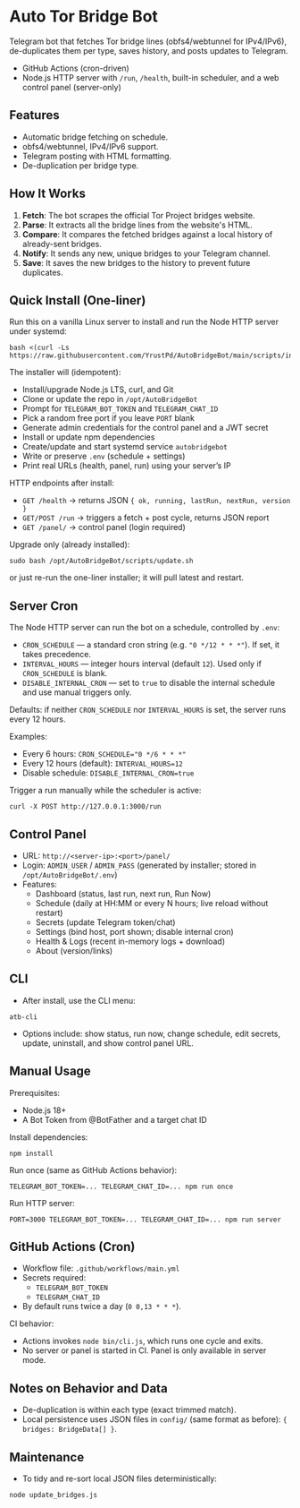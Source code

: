 # Auto Tor Bridge Bot

Telegram bot that fetches Tor bridge lines (obfs4/webtunnel for IPv4/IPv6), de-duplicates them per type, saves history, and posts updates to Telegram.

- GitHub Actions (cron-driven)
- Node.js HTTP server with `/run`, `/health`, built-in scheduler, and a web control panel (server-only)

## Features

- Automatic bridge fetching on schedule.
- obfs4/webtunnel, IPv4/IPv6 support.
- Telegram posting with HTML formatting.
- De-duplication per bridge type.
 

## How It Works

1.  **Fetch**: The bot scrapes the official Tor Project bridges website.
2.  **Parse**: It extracts all the bridge lines from the website's HTML.
3.  **Compare**: It compares the fetched bridges against a local history of already-sent bridges.
4.  **Notify**: It sends any new, unique bridges to your Telegram channel.
5.  **Save**: It saves the new bridges to the history to prevent future duplicates.

## Quick Install (One‑liner)

Run this on a vanilla Linux server to install and run the Node HTTP server under systemd:

```
bash <(curl -Ls https://raw.githubusercontent.com/YrustPd/AutoBridgeBot/main/scripts/install.sh)
```

The installer will (idempotent):
- Install/upgrade Node.js LTS, curl, and Git
- Clone or update the repo in `/opt/AutoBridgeBot`
- Prompt for `TELEGRAM_BOT_TOKEN` and `TELEGRAM_CHAT_ID`
- Pick a random free port if you leave `PORT` blank
- Generate admin credentials for the control panel and a JWT secret
- Install or update npm dependencies
- Create/update and start systemd service `autobridgebot`
- Write or preserve `.env` (schedule + settings)
- Print real URLs (health, panel, run) using your server’s IP

HTTP endpoints after install:
- `GET /health` → returns JSON `{ ok, running, lastRun, nextRun, version }`
- `GET/POST /run` → triggers a fetch + post cycle, returns JSON report
- `GET /panel/` → control panel (login required)

Upgrade only (already installed):
```
sudo bash /opt/AutoBridgeBot/scripts/update.sh
```
or just re-run the one-liner installer; it will pull latest and restart.

## Server Cron

The Node HTTP server can run the bot on a schedule, controlled by `.env`:

- `CRON_SCHEDULE` — a standard cron string (e.g. `"0 */12 * * *"`). If set, it takes precedence.
- `INTERVAL_HOURS` — integer hours interval (default `12`). Used only if `CRON_SCHEDULE` is blank.
- `DISABLE_INTERNAL_CRON` — set to `true` to disable the internal schedule and use manual triggers only.

Defaults: if neither `CRON_SCHEDULE` nor `INTERVAL_HOURS` is set, the server runs every 12 hours.

Examples:
- Every 6 hours: `CRON_SCHEDULE="0 */6 * * *"`
- Every 12 hours (default): `INTERVAL_HOURS=12`
- Disable schedule: `DISABLE_INTERNAL_CRON=true`

Trigger a run manually while the scheduler is active:
```
curl -X POST http://127.0.0.1:3000/run
```

## Control Panel

- URL: `http://<server-ip>:<port>/panel/`
- Login: `ADMIN_USER` / `ADMIN_PASS` (generated by installer; stored in `/opt/AutoBridgeBot/.env`)
- Features:
  - Dashboard (status, last run, next run, Run Now)
  - Schedule (daily at HH:MM or every N hours; live reload without restart)
  - Secrets (update Telegram token/chat)
  - Settings (bind host, port shown; disable internal cron)
  - Health & Logs (recent in-memory logs + download)
  - About (version/links)

## CLI

- After install, use the CLI menu:
```
atb-cli
```
- Options include: show status, run now, change schedule, edit secrets, update, uninstall, and show control panel URL.

## Manual Usage

Prerequisites:
- Node.js 18+
- A Bot Token from @BotFather and a target chat ID

Install dependencies:
```
npm install
```

Run once (same as GitHub Actions behavior):
```
TELEGRAM_BOT_TOKEN=... TELEGRAM_CHAT_ID=... npm run once
```

Run HTTP server:
```
PORT=3000 TELEGRAM_BOT_TOKEN=... TELEGRAM_CHAT_ID=... npm run server
```

## GitHub Actions (Cron)

- Workflow file: `.github/workflows/main.yml`
- Secrets required:
  - `TELEGRAM_BOT_TOKEN`
  - `TELEGRAM_CHAT_ID`
- By default runs twice a day (`0 0,13 * * *`).

CI behavior:
- Actions invokes `node bin/cli.js`, which runs one cycle and exits.
- No server or panel is started in CI. Panel is only available in server mode.

 

## Notes on Behavior and Data

- De-duplication is within each type (exact trimmed match).
- Local persistence uses JSON files in `config/` (same format as before): `{ bridges: BridgeData[] }`.
 

## Maintenance

- To tidy and re-sort local JSON files deterministically:
```
node update_bridges.js
```

